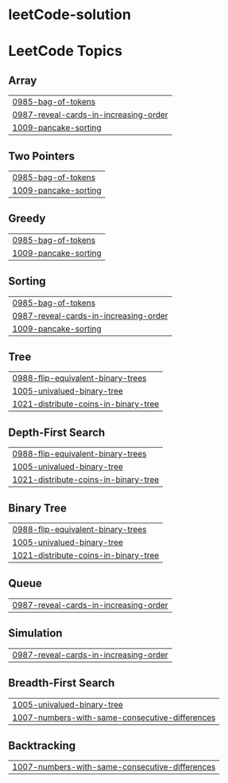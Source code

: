﻿# leetCode-solution

<!---LeetCode Topics Start-->
# LeetCode Topics
## Array
|  |
| ------- |
| [0985-bag-of-tokens](https://github.com/rana782/leetCode-solution/tree/master/0985-bag-of-tokens) |
| [0987-reveal-cards-in-increasing-order](https://github.com/rana782/leetCode-solution/tree/master/0987-reveal-cards-in-increasing-order) |
| [1009-pancake-sorting](https://github.com/rana782/leetCode-solution/tree/master/1009-pancake-sorting) |
## Two Pointers
|  |
| ------- |
| [0985-bag-of-tokens](https://github.com/rana782/leetCode-solution/tree/master/0985-bag-of-tokens) |
| [1009-pancake-sorting](https://github.com/rana782/leetCode-solution/tree/master/1009-pancake-sorting) |
## Greedy
|  |
| ------- |
| [0985-bag-of-tokens](https://github.com/rana782/leetCode-solution/tree/master/0985-bag-of-tokens) |
| [1009-pancake-sorting](https://github.com/rana782/leetCode-solution/tree/master/1009-pancake-sorting) |
## Sorting
|  |
| ------- |
| [0985-bag-of-tokens](https://github.com/rana782/leetCode-solution/tree/master/0985-bag-of-tokens) |
| [0987-reveal-cards-in-increasing-order](https://github.com/rana782/leetCode-solution/tree/master/0987-reveal-cards-in-increasing-order) |
| [1009-pancake-sorting](https://github.com/rana782/leetCode-solution/tree/master/1009-pancake-sorting) |
## Tree
|  |
| ------- |
| [0988-flip-equivalent-binary-trees](https://github.com/rana782/leetCode-solution/tree/master/0988-flip-equivalent-binary-trees) |
| [1005-univalued-binary-tree](https://github.com/rana782/leetCode-solution/tree/master/1005-univalued-binary-tree) |
| [1021-distribute-coins-in-binary-tree](https://github.com/rana782/leetCode-solution/tree/master/1021-distribute-coins-in-binary-tree) |
## Depth-First Search
|  |
| ------- |
| [0988-flip-equivalent-binary-trees](https://github.com/rana782/leetCode-solution/tree/master/0988-flip-equivalent-binary-trees) |
| [1005-univalued-binary-tree](https://github.com/rana782/leetCode-solution/tree/master/1005-univalued-binary-tree) |
| [1021-distribute-coins-in-binary-tree](https://github.com/rana782/leetCode-solution/tree/master/1021-distribute-coins-in-binary-tree) |
## Binary Tree
|  |
| ------- |
| [0988-flip-equivalent-binary-trees](https://github.com/rana782/leetCode-solution/tree/master/0988-flip-equivalent-binary-trees) |
| [1005-univalued-binary-tree](https://github.com/rana782/leetCode-solution/tree/master/1005-univalued-binary-tree) |
| [1021-distribute-coins-in-binary-tree](https://github.com/rana782/leetCode-solution/tree/master/1021-distribute-coins-in-binary-tree) |
## Queue
|  |
| ------- |
| [0987-reveal-cards-in-increasing-order](https://github.com/rana782/leetCode-solution/tree/master/0987-reveal-cards-in-increasing-order) |
## Simulation
|  |
| ------- |
| [0987-reveal-cards-in-increasing-order](https://github.com/rana782/leetCode-solution/tree/master/0987-reveal-cards-in-increasing-order) |
## Breadth-First Search
|  |
| ------- |
| [1005-univalued-binary-tree](https://github.com/rana782/leetCode-solution/tree/master/1005-univalued-binary-tree) |
| [1007-numbers-with-same-consecutive-differences](https://github.com/rana782/leetCode-solution/tree/master/1007-numbers-with-same-consecutive-differences) |
## Backtracking
|  |
| ------- |
| [1007-numbers-with-same-consecutive-differences](https://github.com/rana782/leetCode-solution/tree/master/1007-numbers-with-same-consecutive-differences) |
<!---LeetCode Topics End-->